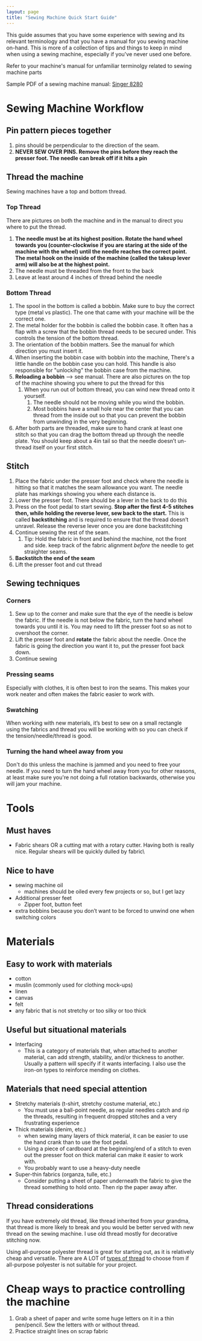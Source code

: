 ```yaml
---
layout: page
title: "Sewing Machine Quick Start Guide"
---
```


This guide assumes that you have some experience with sewing and its relevant terminology and that you have a manual for you sewing machine on-hand. This is more of a collection of tips and things to keep in mind when using a sewing machine, especially if you've never used one before.

Refer to your machine's manual for unfamiliar terminolgy related to sewing machine parts

Sample PDF of a sewing machine manual: [Singer 8280](https://singerindonesia.com/_assets/files/temp/im_8280_en_id.pdf)

# Sewing Machine Workflow

## Pin pattern pieces together

1. pins should be perpendicular to the direction of the seam. 
2. **NEVER SEW OVER PINS. Remove the pins before they reach the presser foot. The needle can break off if it hits a pin**

## Thread the machine

Sewing machines have a top and bottom thread. 

### Top Thread

There are pictures on both the machine and in the manual to direct you where to put the thread.

1. **The needle must be at its highest position. Rotate the hand wheel towards you (counter-clockwise if you are staring at the side of the machine with the wheel) until the needle reaches the correct point. The metal hook on the inside of the machine (called the takeup lever arm) will also be at the highest point.**
2. The needle must be threaded from the front to the back
3. Leave at least around 4 inches of thread behind the needle

### Bottom Thread

1. The spool in the bottom is called a bobbin. Make sure to buy the correct type (metal vs plastic). The one that came with your machine will be the correct one.
2. The metal holder for the bobbin is called the bobbin case. It often has a flap with a screw that the bobbin thread needs to be secured under. This controls the tension of the bottom thread.
3. The orientation of the bobbin matters. See the manual for which direction you must insert it.
4. When inserting the bobbin case with bobbin into the machine, There's a little handle on the bobbin case you can hold. This handle is also responsible for "unlockihg" the bobbin case from the machine.
5. **Reloading a bobbin** —> see manual. There are also pictures on the top of the machine showing you where to put the thread for this
    1. When you run out of bottom thread, you can wind new thread onto it yourself.
        1. The needle should not be moving while you wind the bobbin.
        2. Most bobbins have a small hole near the center that you can thread from the inside out so that you can prevent the bobbin from unwinding in the very beginning.
6. After both parts are threaded, make sure to hand crank at least one stitch so that you can drag the bottom thread up  through the needle plate. You should keep about a 4in tail so that the needle doesn’t un-thread itself on your first stitch.

## Stitch

1. Place the fabric under the presser foot and check where the needle is hitting so that it matches the seam allowance you want. The needle plate has markings showing you where each distance is.
2. Lower the presser foot. There should be a lever in the back to do this
3. Press on the foot pedal to start sewing. **Stop after the first 4-5 stitches then, while holding the reverse lever, sew back to the start.** This is called **backstitching** and is required to ensure that the thread doesn’t unravel. Release the reverse lever once you are done backstitching
4. Continue sewing the rest of the seam.
    1. Tip: Hold the fabric in front and behind the machine, not the front and side. keep track of the fabric alignment *before* the needle to get straighter seams.
5. **Backstitch the end of the seam**
6. Lift the presser foot and cut thread

## Sewing techniques

### Corners
1. Sew up to the corner and make sure that the eye of the needle is below the fabric. If the needle is not below the fabric, turn the hand wheel towards you until it is. You may need to lift the presser foot so as not to overshoot the corner.
2. Lift the presser foot and **rotate** the fabric about the needle. Once the fabric is going the direction you want it to, put the presser foot back down.
3. Continue sewing

### Pressing seams
Especially with clothes, it is often best to iron the seams. This makes your work neater and often makes the fabric easier to work with.

### Swatching
When working with new materials, it’s best to sew on a small rectangle using the fabrics and thread you will be working with so you can check if the tension/needle/thread is good.

### Turning the hand wheel away from you
Don't do this unless the machine is jammed and you need to free your needle. If you need to turn the hand wheel away from you for other reasons, at least make sure you're not doing a full rotation backwards, otherwise you will jam your machine.

# Tools

## Must haves

- Fabric shears OR a cutting mat with a rotary cutter. Having both is really nice. Regular shears will be quickly dulled by fabric\

## Nice to have

- sewing machine oil
    - machines should be oiled every few projects or so, but I get lazy
- Additional presser feet
    - Zipper foot, button feet
- extra bobbins because you don’t want to be forced to unwind one when switching colors

# Materials

## Easy to work with materials

- cotton
- muslin (commonly used for clothing mock-ups)
- linen
- canvas
- felt
- any fabric that is not stretchy or too silky or too thick

## Useful but situational materials

- Interfacing
    - This is a category of materials that, when attached to another material, can add strength, stability, and/or thickness to another. Usually a pattern will specify if it wants interfacing. I also use the iron-on types to reinforce mending on clothes.

## Materials that need special attention

- Stretchy materials (t-shirt, stretchy costume material, etc.)
    - You must use a ball-point needle, as regular needles catch and rip the threads, resulting in frequent dropped stitches and a very frustrating experience
- Thick materials (denim, etc.)
    - when sewing many layers of thick material, it can be easier to use the hand crank than to use the foot pedal.
    - Using a piece of cardboard at the beginning/end of a stitch to even out the presser foot on thick material can make it easier to work with.
    - You probably want to use a heavy-duty needle
- Super-thin fabrics (organza, tulle, etc.)
    - Consider putting a sheet of paper underneath the fabric to give the thread something to hold onto. Then rip the paper away after.
 
## Thread considerations
If you have extremely old thread, like thread inherited from your grandma, that thread is more likely to break and you would be better served with new thread on the sewing machine. I use old thread mostly for decorative stitching now.

Using all-purpose polyester thread is great for starting out, as it is relatively cheap and versatile. There are A LOT of [types of thread](https://www.sewingpartsonline.com/blogs/education/ultimate-thread-reference-guide-2) to choose from if all-purpose polyester is not suitable for your project.

# Cheap ways to practice controlling the machine

1. Grab a sheet of paper and write some huge letters on it in a thin pen/pencil. Sew the letters with or without thread.
2. Practice straight lines on scrap fabric
